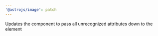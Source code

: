 ```yaml
---
'@astrojs/image': patch
---
```


Updates the <Picture /> component to pass all unrecognized attributes down to the <img> element
